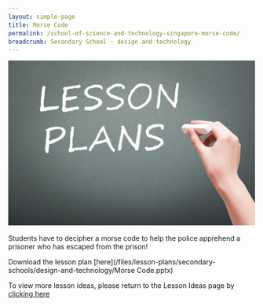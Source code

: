 ```yaml
---
layout: simple-page
title: Morse Code
permalink: /school-of-science-and-technology-singapore-morse-code/
breadcrumb: Secondary School - design and technology
---
```


![anything](/images/in-schools/digital-maker/lesson-plans/generic-lesson-plan.jpg)

Students have to decipher a morse code to help the police apprehend a prisoner who has escaped from the prison! 


Download the lesson plan [here](/files/lesson-plans/secondary-schools/design-and-technology/Morse Code.pptx)

To view more lesson ideas, please return to the Lesson Ideas page by [clicking here](/in-schools/digital-maker/lesson-ideas-secondary/)
